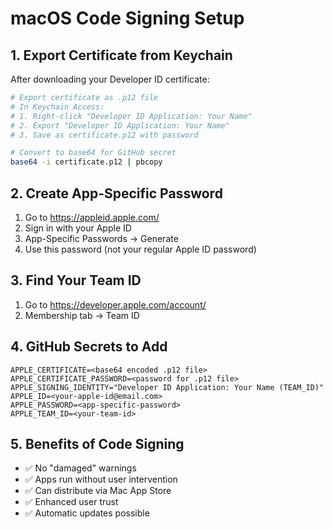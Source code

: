 # macOS Code Signing Setup

## 1. Export Certificate from Keychain

After downloading your Developer ID certificate:

```bash
# Export certificate as .p12 file
# In Keychain Access:
# 1. Right-click "Developer ID Application: Your Name"
# 2. Export "Developer ID Application: Your Name"
# 3. Save as certificate.p12 with password

# Convert to base64 for GitHub secret
base64 -i certificate.p12 | pbcopy
```

## 2. Create App-Specific Password

1. Go to https://appleid.apple.com/
2. Sign in with your Apple ID
3. App-Specific Passwords → Generate
4. Use this password (not your regular Apple ID password)

## 3. Find Your Team ID

1. Go to https://developer.apple.com/account/
2. Membership tab → Team ID

## 4. GitHub Secrets to Add

```
APPLE_CERTIFICATE=<base64 encoded .p12 file>
APPLE_CERTIFICATE_PASSWORD=<password for .p12 file>
APPLE_SIGNING_IDENTITY="Developer ID Application: Your Name (TEAM_ID)"
APPLE_ID=<your-apple-id@email.com>
APPLE_PASSWORD=<app-specific-password>
APPLE_TEAM_ID=<your-team-id>
```

## 5. Benefits of Code Signing

- ✅ No "damaged" warnings
- ✅ Apps run without user intervention
- ✅ Can distribute via Mac App Store
- ✅ Enhanced user trust
- ✅ Automatic updates possible